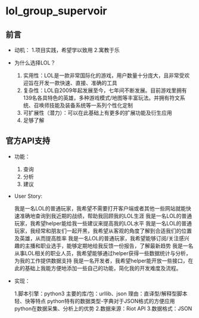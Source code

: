 # lol_group_supervoir

## 前言

- 动机：
	1.项目实践，希望学以致用
	2.寓教于乐

- 为什么选择LOL？

  1. 实用性：LOL是一款非常国际化的游戏，用户数量十分庞大，且非常受欢迎旨在开发一款快速、直接、准确的工具
  2. 复杂性：LOL自2009年起发展至今，七年间不断发展。目前游戏里拥有139名各具特色的英雄，多种游戏模式/地图等丰富玩法。并拥有符文系统、召唤师技能及装备系统等一系列个性化定制
  3. 可扩展性（潜力）：可以在此基础上有更多的扩展功能及衍生应用
  4. 足够了解

## 官方API支持

- 功能：

	1. 查询
	2. 分析
	3. 建议

- User Story:

	我是一名LOL的普通玩家，我希望不需要打开客户端或者其他一些网站就能快速准确地查询到我近期的战绩，帮助我回顾我的LOL生涯
	我是一名LOL的普通玩家，我希望helper能给我一些建议来提高我的LOL水平
	我是一名LOL的普通玩家，我经常和朋友们一起开黑，我希望从客观的角度了解到合适我们的位置及英雄，从而提高胜率
	我是一名LOL的普通玩家，我希望能够订阅/关注感兴趣的主播和职业选手，能够定期地给我反馈一份报告，了解最新趋势
	我是一名从事LOL相关的职业人员，我希望能够通过helper获得一些数据统计与分析，为我的工作提供数据支持
	我是一名开发者，我希望helper能开放一些接口，在此的基础上我能方便地添加一些自己的功能，简化我的开发难度及流程。

- 实现：

	1.脚本引擎：python3
	  主要的库/包：urllib、json
	  理由：直译型/解释型脚本轻、快等特点
		python特有的数据类型-字典对于JSON格式的方便应用
		python在数据采集、分析上的优势
	2.数据来源：Riot API
	3.数据格式：JSON
